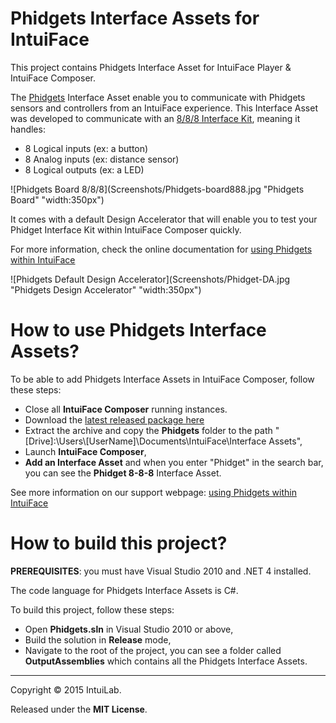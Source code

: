 # Phidgets Interface Assets for IntuiFace

This project contains Phidgets Interface Asset for IntuiFace Player & IntuiFace Composer.

The [Phidgets](http://www.phidgets.com//) Interface Asset enable you to communicate with Phidgets sensors and controllers from an IntuiFace experience.
This Interface Asset was developed to communicate with an [8/8/8 Interface Kit](http://www.phidgets.com/products.php?category=0&product_id=1018_2), meaning it handles:
* 8 Logical inputs (ex: a button)
* 8 Analog inputs (ex: distance sensor)
* 8 Logical outputs (ex: a LED)

![Phidgets Board 8/8/8](Screenshots/Phidgets-board888.jpg "Phidgets Board" "width:350px")


It comes with a default Design Accelerator that will enable you to test your Phidget Interface Kit within IntuiFace Composer quickly.

For more information, check the online documentation for [using Phidgets within IntuiFace](http://support.intuilab.com/kb/a-quick-overview/using-phidgets-within-intuiface)

![Phidgets Default Design Accelerator](Screenshots/Phidget-DA.jpg "Phidgets Design Accelerator" "width:350px")

# How to use Phidgets Interface Assets?

To be able to add Phidgets Interface Assets in IntuiFace Composer, follow these steps: 
* Close all **IntuiFace Composer** running instances. 
* Download the [latest released package here](https://github.com/intuilab/PhidgetsIA/releases)
* Extract the archive and copy the **Phidgets** folder to the path "[Drive]:\Users\\[UserName]\Documents\IntuiFace\Interface Assets",
* Launch **IntuiFace Composer**,
* **Add an Interface Asset** and when you enter "Phidget" in the search bar, you can see the **Phidget 8-8-8** Interface Asset.

See more information on our support webpage: [using Phidgets within IntuiFace](http://support.intuilab.com/kb/a-quick-overview/using-phidgets-within-intuiface)

# How to build this project?

**PREREQUISITES**: you must have Visual Studio 2010 and .NET 4 installed.

The code language for Phidgets Interface Assets is C#.

To build this project, follow these steps:
* Open **Phidgets.sln** in Visual Studio 2010 or above,
* Build the solution in **Release** mode,
* Navigate to the root of the project, you can see a folder called **OutputAssemblies** which contains all the Phidgets Interface Assets.



-----

Copyright &copy; 2015 IntuiLab.

Released under the **MIT License**.



